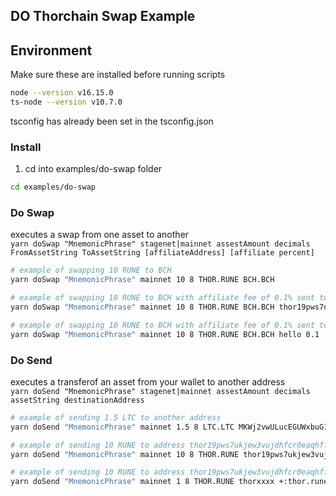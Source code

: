 ## DO Thorchain Swap Example

## Environment

Make sure these are installed before running scripts

```bash
node --version v16.15.0
ts-node --version v10.7.0
```

tsconfig has already been set in the tsconfig.json

### Install

1. cd into examples/do-swap folder

```bash
cd examples/do-swap
```

### Do Swap

executes a swap from one asset to another  
`yarn doSwap "MnemonicPhrase" stagenet|mainnet assestAmount decimals FromAssetString ToAssetString [affiliateAddress] [affiliate percent]`

```bash
# example of swapping 10 RUNE to BCH
yarn doSwap "MnemonicPhrase" mainnet 10 8 THOR.RUNE BCH.BCH

# example of swapping 10 RUNE to BCH with affiliate fee of 0.1% sent to address thor19pws7ukjew3vujdhfcr0eaqhffj2km7r6hf3cx
yarn doSwap "MnemonicPhrase" mainnet 10 8 THOR.RUNE BCH.BCH thor19pws7ukjew3vujdhfcr0eaqhffj2km7r6hf3cx 0.1

# example of swapping 10 RUNE to BCH with affiliate fee of 0.1% sent to thorname hello
yarn doSwap "MnemonicPhrase" mainnet 10 8 THOR.RUNE BCH.BCH hello 0.1
```

### Do Send

executes a transferof an asset from your wallet to another address  
`yarn doSend "MnemonicPhrase" stagenet|mainnet assestAmount decimals assetString destinationAddress`

```bash
# example of sending 1.5 LTC to another address
yarn doSend "MnemonicPhrase" mainnet 1.5 8 LTC.LTC MKWj2vwULucEGUWxbuG1SbpqEhvwba724e

# example of sending 10 RUNE to address thor19pws7ukjew3vujdhfcr0eaqhffj2km7r6hf3cx
yarn doSend "MnemonicPhrase" mainnet 10 8 THOR.RUNE thor19pws7ukjew3vujdhfcr0eaqhffj2km7r6hf3cx

# example of sending 10 RUNE to address thor19pws7ukjew3vujdhfcr0eaqhffj2km7r6hf3cx with memo
yarn doSend "MnemonicPhrase" mainnet 1 8 THOR.RUNE thorxxxx +:thor.rune:mayaxxxx

```
